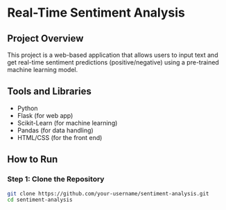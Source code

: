 # Real-Time Sentiment Analysis

## Project Overview
This project is a web-based application that allows users to input text and get real-time sentiment predictions (positive/negative) using a pre-trained machine learning model.

## Tools and Libraries
- Python
- Flask (for web app)
- Scikit-Learn (for machine learning)
- Pandas (for data handling)
- HTML/CSS (for the front end)

## How to Run

### Step 1: Clone the Repository
```bash
git clone https://github.com/your-username/sentiment-analysis.git
cd sentiment-analysis
